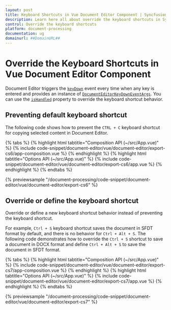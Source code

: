 ```yaml
---
layout: post
title: Keyboard Shortcuts in Vue Document Editor Component | Syncfusion
description: Learn here all about override the keyboard shortcuts in Syncfusion Essential Vue Document Editor component, it's elements and more.
control: Override the keyboard shortcuts 
platform: document-processing
documentation: ug
domainurl: ##DomainURL##
---
```


# Override the Keyboard Shortcuts in Vue Document Editor Component

Document Editor triggers the [`keyDown`](https://ej2.syncfusion.com/vue/documentation/api/document-editor#keydown) event every time when any key is entered and provides an instance of [`DocumentEditorKeyDownEventArgs`](https://ej2.syncfusion.com/vue/documentation/api/document-editor/documentEditorKeyDownEventArgs/). You can use the [`isHandled`](https://ej2.syncfusion.com/vue/documentation/api/document-editor/documentEditorKeyDownEventArgs#ishandled) property to override the keyboard shortcut behavior.

## Preventing default keyboard shortcut

The following code shows how to prevent the `CTRL + C` keyboard shortcut for copying selected content in Document Editor.

{% tabs %}
{% highlight html tabtitle="Composition API (~/src/App.vue)" %}
{% include code-snippet/document-editor/vue/document-editor/export-cs6/app-composition.vue %}
{% endhighlight %}
{% highlight html tabtitle="Options API (~/src/App.vue)" %}
{% include code-snippet/document-editor/vue/document-editor/export-cs6/app.vue %}
{% endhighlight %}
{% endtabs %}
        
{% previewsample "/document-processing/code-snippet/document-editor/vue/document-editor/export-cs6" %}

## Override or define the keyboard shortcut

Override or define a new keyboard shortcut behavior instead of preventing the keyboard shortcut.

For example, `Ctrl + S` keyboard shortcut saves the document in SFDT format by default, and there is no behavior for `Ctrl + Alt + S`. The following code demonstrates how to override the `Ctrl + S` shortcut to save a document in DOCX format and define `Ctrl + Alt + S` to save the document in SFDT format.

{% tabs %}
{% highlight html tabtitle="Composition API (~/src/App.vue)" %}
{% include code-snippet/document-editor/vue/document-editor/export-cs7/app-composition.vue %}
{% endhighlight %}
{% highlight html tabtitle="Options API (~/src/App.vue)" %}
{% include code-snippet/document-editor/vue/document-editor/export-cs7/app.vue %}
{% endhighlight %}
{% endtabs %}
        
{% previewsample "/document-processing/code-snippet/document-editor/vue/document-editor/export-cs7" %}